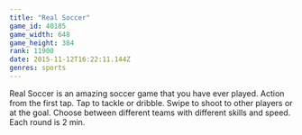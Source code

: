 ```yaml
---
title: "Real Soccer"
game_id: 40185
game_width: 648
game_height: 384
rank: 11900
date: 2015-11-12T16:22:11.144Z
genres: sports
---
```

Real Soccer is an amazing soccer game that you have ever played. Action from the first tap. Tap to tackle or dribble. Swipe to shoot to other players or at the goal. Choose between different teams with different skills and speed. Each round is 2 min.